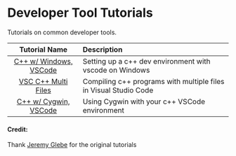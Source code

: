 # Developer Tool Tutorials
Tutorials on common developer tools.


|    Tutorial Name     | Description                                        |
|:--------------------:|:-------------------------------------------------- |
| [C++ w/ Windows, VSCode](https://github.com/misc-sonchau/dev-tool-tutorials/tree/main/win_vsc) | Setting up a c++ dev environment with vscode on Windows |
| [VSC C++ Multi Files](https://github.com/misc-sonchau/dev-tool-tutorials/tree/main/vsc_mf) | Compiling c++ programs with multiple files in Visual Studio Code |
| [C++ w/ Cygwin, VSCode](https://github.com/misc-sonchau/dev-tool-tutorials/tree/main/cyg_vsc) | Using Cygwin with your c++ VSCode environment |



#### Credit: 
Thank [Jeremy Glebe](https://github.com/jeremyglebe/dev_tool_tutorials)  for the original tutorials
